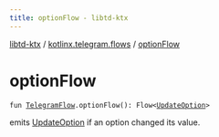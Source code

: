 ```yaml
---
title: optionFlow - libtd-ktx
---
```


[libtd-ktx](../index.html) / [kotlinx.telegram.flows](index.html) / [optionFlow](./option-flow.html)

# optionFlow

`fun `[`TelegramFlow`](../kotlinx.telegram.core/-telegram-flow/index.html)`.optionFlow(): Flow<`[`UpdateOption`](https://tdlibx.github.io/td/docs/org/drinkless/td/libcore/telegram/TdApi.UpdateOption.html)`>`

emits [UpdateOption](https://tdlibx.github.io/td/docs/org/drinkless/td/libcore/telegram/TdApi.UpdateOption.html) if an option changed its value.

